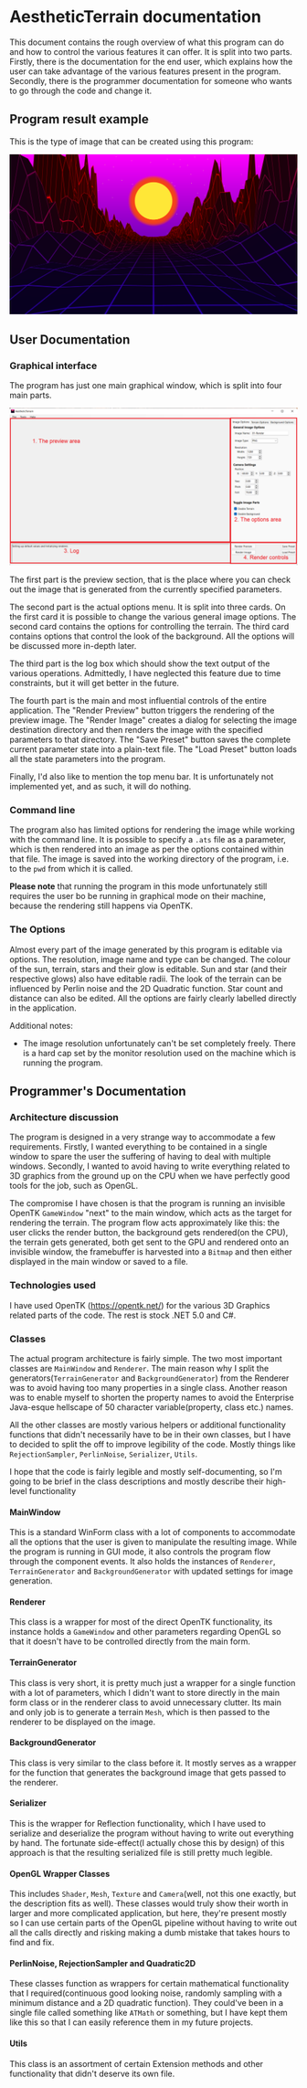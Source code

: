 # AestheticTerrain documentation

This document contains the rough overview of what this program can do
and how to control the various features it can offer. It is split into two parts.
Firstly, there is the documentation for the end user, which explains how the user
can take advantage of the various features present in the program. Secondly, there
is the programmer documentation for someone who wants to go through the code and
change it.

## Program result example

This is the type of image that can be created using this program:

![generated image](Render-Result.png)

## User Documentation

### Graphical interface

The program has just one main graphical window, which is split into four main parts.

![annotated image](GUI-Image-Annotated.png)

The first part is the preview section, that is the place where you can check out the image
that is generated from the currently specified parameters.

The second part is the actual options menu. It is split into three cards. On the first card
it is possible to change the various general image options. The second card contains the
options for controlling the terrain. The third card contains options that control the look
of the background. All the options will be discussed more in-depth later.

The third part is the log box which should show the text output of the various operations.
Admittedly, I have neglected this feature due to time constraints, but it will get better
in the future.

The fourth part is the main and most influential controls of the entire application.
The "Render Preview" button triggers the rendering of the preview image.
The "Render Image" creates a dialog for selecting the image destination directory
and then renders the image with the specified parameters to that directory.
The "Save Preset" button saves the complete current parameter state into a plain-text file.
The "Load Preset" button loads all the state parameters into the program.

Finally, I'd also like to mention the top menu bar. It is unfortunately not implemented yet,
and as such, it will do nothing.

### Command line

The program also has limited options for rendering the image while working with the command line.
It is possible to specify a `.ats` file as a parameter, which is then rendered into an image as
per the options contained within that file. The image is saved into the working directory of the program,
i.e. to the `pwd` from which it is called.

**Please note** that running the program in this mode unfortunately still requires the user bo be running
in graphical mode on their machine, because the rendering still happens via OpenTK.

### The Options

Almost every part of the image generated by this program is editable via options.
The resolution, image name and type can be changed.
The colour of the sun, terrain, stars and their glow is editable. Sun and star (and their respective glows) also have
editable radii. The look of the terrain can be influenced by Perlin noise and the 2D Quadratic function.
Star count and distance can also be edited.
All the options are fairly clearly labelled directly in the application.

Additional notes:
- The image resolution unfortunately can't be set completely freely. There is a hard cap set by the monitor resolution
used on the machine which is running the program.


## Programmer's Documentation

### Architecture discussion

The program is designed in a very strange way to accommodate a few requirements.
Firstly, I wanted everything to be contained in a single window to spare the user the suffering
of having to deal with multiple windows. Secondly, I wanted to avoid having to write everything related to
3D graphics from the ground up on the CPU when we have perfectly good tools for the job, such as OpenGL.

The compromise I have chosen is that the program is running an invisible OpenTK `GameWindow` "next" to the main window,
which acts as the target for rendering the terrain. The program flow acts approximately like this: the user clicks the render button,
the background gets rendered(on the CPU), the terrain gets generated, both get sent to the GPU and rendered onto an invisible
window, the framebuffer is harvested into a `Bitmap` and then either displayed in the main window or saved to a file.

### Technologies used

I have used OpenTK (https://opentk.net/) for the various 3D Graphics related parts of the code.
The rest is stock .NET 5.0 and C#.

### Classes

The actual program architecture is fairly simple. The two most important classes are
`MainWindow` and `Renderer`.
The main reason why I split the generators(`TerrainGenerator` and `BackgroundGenerator`) from the Renderer was to avoid having
too many properties in a single class. Another reason was to enable myself to shorten the property names to
avoid the Enterprise Java-esque hellscape of 50 character variable(property, class etc.) names.

All the other classes are mostly various helpers or additional functionality functions that didn't necessarily
have to be in their own classes, but I have to decided to split the off to improve legibility of the code.
Mostly things like `RejectionSampler`, `PerlinNoise`, `Serializer`, `Utils`.

I hope that the code is fairly legible and mostly self-documenting, so I'm going to be brief in the class descriptions and mostly
describe their high-level functionality 

#### MainWindow

This is a standard WinForm class with a lot of components to accommodate all the options that the user is given to manipulate the
resulting image. While the program is running in GUI mode, it also controls the program flow through the component events.
It also holds the instances of `Renderer`, `TerrainGenerator` and `BackgroundGenerator` with updated settings for image generation.

#### Renderer

This class is a wrapper for most of the direct OpenTK functionality, its instance holds a `GameWindow` and other parameters
regarding OpenGL so that it doesn't have to be controlled directly from the main form.

#### TerrainGenerator

This class is very short, it is pretty much just a wrapper for a single function with a lot of parameters, which I didn't want to
store directly in the main form class or in the renderer class to avoid unnecessary clutter. Its main and only job is to generate a
terrain `Mesh`, which is then passed to the renderer to be displayed on the image.

#### BackgroundGenerator

This class is very similar to the class before it. It mostly serves as a wrapper for the function that generates the background
image that gets passed to the renderer.

#### Serializer

This is the wrapper for Reflection functionality, which I have used to serialize and deserialize the program without having to write
out everything by hand. The fortunate side-effect(I actually chose this by design) of this approach is that the resulting serialized
file is still pretty much legible.

#### OpenGL Wrapper Classes

This includes `Shader`, `Mesh`, `Texture` and `Camera`(well, not this one exactly, but the description fits as well).
These classes would truly show their worth in larger and more complicated application, but here, they're present mostly
so I can use certain parts of the OpenGL pipeline without having to write out all the calls directly and risking making
a dumb mistake that takes hours to find and fix.

#### PerlinNoise, RejectionSampler and Quadratic2D

These classes function as wrappers for certain mathematical functionality that I required(continuous good looking noise,
randomly sampling with a minimum distance and a 2D quadratic function).
They could've been in a single file called something like `ATMath` or something, but I have kept them
like this so that I can easily reference them in my future projects.

#### Utils

This class is an assortment of certain Extension methods and other functionality that didn't deserve its own file.